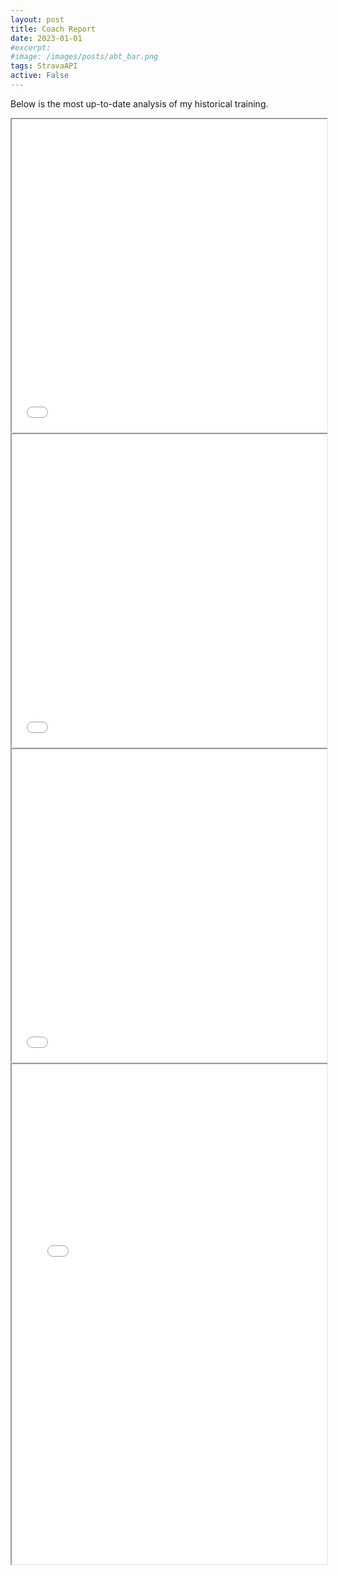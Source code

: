 ```yaml
---
layout: post
title: Coach Report
date: 2023-01-01
#excerpt:
#image: /images/posts/abt_bar.png
tags: StravaAPI
active: False
---
```


Below is the most up-to-date analysis of my historical training.

<iframe src="/images/posts/rta_cum.html" height="500" width="100%"></iframe>

<iframe src="/images/posts/rta_svd.html" height="500" width="100%"></iframe>

<iframe src="/images/posts/rta_wktot.html" height="500" width="100%"></iframe>

<iframe src="/images/posts/rta_man.html" height="800" width="100%"></iframe>
